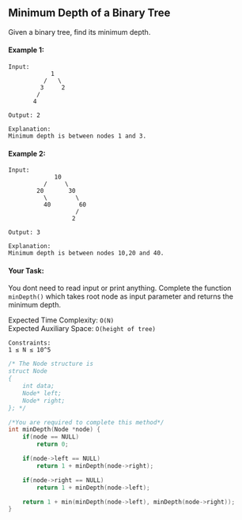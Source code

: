 ## Minimum Depth of a Binary Tree

Given a binary tree, find its minimum depth.

#### Example 1:

```
Input:
            1
          /   \
         3     2
        /
       4

Output: 2

Explanation:
Minimum depth is between nodes 1 and 3.
```

#### Example 2:

```
Input:
             10
          /     \
        20       30
          \        \
          40        60
                   /
                  2

Output: 3

Explanation:
Minimum depth is between nodes 10,20 and 40.
```

#### Your Task:

You dont need to read input or print anything. Complete the function `minDepth()` which takes root node as input parameter and returns the minimum depth.

Expected Time Complexity: `O(N)`  
Expected Auxiliary Space: `O(height of tree)`

```
Constraints:
1 ≤ N ≤ 10^5
```

```c++
/* The Node structure is
struct Node
{
    int data;
    Node* left;
    Node* right;
}; */

/*You are required to complete this method*/
int minDepth(Node *node) {
    if(node == NULL)
        return 0;

    if(node->left == NULL)
        return 1 + minDepth(node->right);

    if(node->right == NULL)
        return 1 + minDepth(node->left);

    return 1 + min(minDepth(node->left), minDepth(node->right));
}
```
